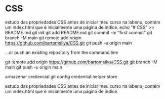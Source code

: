 # CSS
estudo das propriedades CSS antes de iniciar meu curso na labenu, contém um index.html que é inicialmente uma página de índice.
echo "# CSS" >> README.md
git init
git add README.md
git commit -m "first commit"
git branch -M main
git remote add origin https://github.com/bartomsilva/CSS.git
git push -u origin main

…or push an existing repository from the command line

git remote add origin https://github.com/bartomsilva/CSS.git
git branch -M main
git push -u origin main

armazenar credencial
git config credential.helper store


estudo das propriedades CSS antes de iniciar meu curso na labenu, contém um index.html que é inicialmente uma página de índice. 
